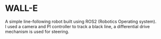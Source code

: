 # WALL-E
A simple line-following robot built using ROS2 (Robotics Operating system).
I used a camera and PI controller to track a black line, a differential drive mechanism is used for steering. 
